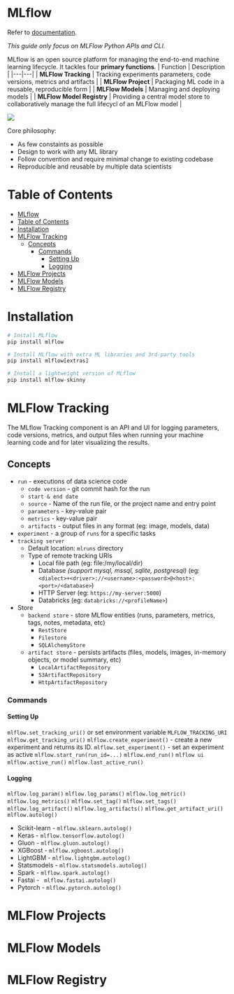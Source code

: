 # MLflow
Refer to [documentation](https://mlflow.org/docs/latest/index.html).

*This guide only focus on MLFlow Python APIs and CLI.*

MLflow is an open source platform for managing the end-to-end machine learning lifecycle. It tackles four **primary functions**.
| Function  | Description  |
|---|---|
| **MLFlow Tracking** | Tracking experiments parameters, code versions, metrics and artifacts |
| **MLFlow Project** | Packaging ML code in a reusable, reproducible form |
| **MLFlow Models** | Managing and deploying models |
| **MLFlow Model Registry** | Providing a central model store to collaboratively manage the full lifecycl of an MLFlow model |

![](https://i.imgur.com/T2dw9Cr.png)

Core philosophy:
- As few constaints as possible
- Design to work with any ML library
- Follow convention and require minimal change to existing codebase
- Reproducible and reusable by multiple data scientists


# Table of Contents
- [MLflow](#mlflow)
- [Table of Contents](#table-of-contents)
- [Installation](#installation)
- [MLFlow Tracking](#mlflow-tracking)
  - [Concepts](#concepts)
    - [Commands](#commands)
      - [Setting Up](#setting-up)
      - [Logging](#logging)
- [MLFlow Projects](#mlflow-projects)
- [MLFlow Models](#mlflow-models)
- [MLFlow Registry](#mlflow-registry)

# Installation
``` python
# Install MLflow
pip install mlflow

# Install MLflow with extra ML libraries and 3rd-party tools
pip install mlflow[extras]

# Install a lightweight version of MLflow
pip install mlflow-skinny
```

# MLFlow Tracking
The MLflow Tracking component is an API and UI for logging parameters, code versions, metrics, and output files when running your machine learning code and for later visualizing the results.

## Concepts
- `run` - executions of data science code
  - `code version` - git commit hash for the run
  - `start & end date`
  - `source` - Name of the run file, or the project name and entry point
  - `parameters` - key-value pair
  - `metrics` - key-value pair
  - `artifacts` - output files in any format (eg: image, models, data)
- `experiment` - a group of `runs` for a specific tasks
- `tracking server`
  - Default location: `mlruns` directory
  - Type of remote tracking URIs
    - Local file path (eg: file:/my/local/dir)
    - Database *(support mysql, mssql, sqlite, postgresql)* (eg: `<dialect>+<driver>://<username>:<password>@<host>:<port>/<database>`)
    - HTTP Server (eg: `https://my-server:5000`)
    - Databricks (eg: `databricks://<profileName>`)
- Store
  - `backend store` - store MLflow entities (runs, parameters, metrics, tags, notes, metadata, etc)
    - `RestStore`
    - `Filestore`
    - `SQLAlchemyStore`
  - `artifact store` - persists artifacts (files, models, images, in-memory objects, or model summary, etc)
    - `LocalArtifactRepository`
    - `S3ArtifactRepository`
    - `HttpArtifactRepository`
### Commands
#### Setting Up
`mlflow.set_tracking_uri()` or set environment variable `MLFLOW_TRACKING_URI `
`mlflow.get_tracking_uri()`
`mlflow.create_experiment()` - create a new experiment and returns its ID.
`mlflow.set_experiment()` - set an experiment as active
`mlflow.start_run(run_id=...)`
`mlflow.end_run()`
`mlflow ui`
`mlflow.active_run()`
`mlflow.last_active_run()`

#### Logging
`mlflow.log_param()`
`mlflow.log_params()`
`mlflow.log_metric()`
`mlflow.log_metrics()`
`mlflow.set_tag()`
`mlflow.set_tags()`
`mlflow.log_artifact()`
`mlflow.log_artifacts()`
`mlflow.get_artifact_uri()`
`mlflow.autolog() `
- Scikit-learn - `mlflow.sklearn.autolog()`
- Keras - `mlflow.tensorflow.autolog() `
- Gluon - `mlflow.gluon.autolog()`
- XGBoost - `mlflow.xgboost.autolog()`
- LightGBM - `mlflow.lightgbm.autolog()`
- Statsmodels - `mlflow.statsmodels.autolog()`
- Spark - `mlflow.spark.autolog()`
- Fastai - ` mlflow.fastai.autolog()`
- Pytorch - `mlflow.pytorch.autolog()`


# MLFlow Projects


# MLFlow Models


# MLFlow Registry

